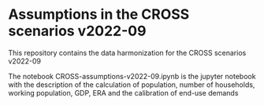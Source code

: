 # Assumptions in the CROSS scenarios v2022-09

This repository contains the data harmonization for the CROSS scenarios v2022-09

The notebook CROSS-assumptions-v2022-09.ipynb is the jupyter notebook with the description of the calculation of population, number of households, working population, GDP, ERA and the calibration of end-use demands
